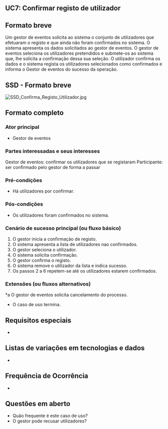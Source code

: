 ## UC7: Confirmar registo de utilizador
## Formato breve
Um gestor de eventos solicita ao sistema o conjunto de utilizadores que efetuaram o registo e que ainda não foram confirmados no sistema. O sistema apresenta os dados solicitados ao gestor de eventos. O gestor de eventos seleciona os utilizadores pretendidos e submete-os ao sistema que, lhe solicita a confirmação dessa sua seleção. O utilizador confirma os dados e o sistema regista os utilizadores selecionados como confirmados e informa o Gestor de eventos do sucesso da operação.
## SSD - Formato breve
![SSD_Confirma_Registo_Utilizador.jpg](https://bitbucket.org/repo/RXabA9/images/728009425-SSD_Confirma_Registo_Utilizador.jpg)

## Formato completo

### Ator principal
* Gestor de eventos
### Partes interessadas e seus interesses
Gestor de eventos: confirmar os utilizadores que se registaram
Participante: ser confirmado pelo gestor de forma a passar
### Pré-condições
+ Há utilizadores por confirmar.
### Pós-condições
+ Os utilizadores foram confirmados no sistema.
### Cenário de sucesso principal (ou fluxo básico)
1. O gestor inicia a confirmação de registo.
2. O sistema apresenta a lista de utilizadores nao confirmados.
3. O gestor seleciona o utilizador.
4. O sistema solicita confirmação.
5. O gestor confirma o registo.
6. O sistema remove o utilizador da lista e indica sucesso.
7. Os passos 2 a 6 repetem-se até os utilizadores estarem confirmados.
### Extensões (ou fluxos alternativos)
\*a O gestor de eventos solicita cancelamento do processo.

+ O caso de uso termina.

## Requisitos especiais
*
## Listas de variações em tecnologias e dados
*
## Frequência de Ocorrência
*
## Questões em aberto
+ Quão frequente é este caso de uso?
+ O gestor pode recusar utilizadores?
